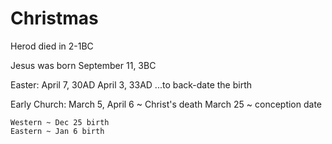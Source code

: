 # Christmas


Herod died in 2-1BC

Jesus was born September 11, 3BC


Easter:
	April 7, 30AD
	April 3, 33AD
	...to back-date the birth

Early Church:
	March 5, April 6 ~ Christ's death
	March 25 ~ conception date

	Western ~ Dec 25 birth
	Eastern ~ Jan 6 birth
